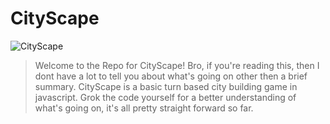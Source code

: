 # CityScape
<img src="https://i.imgur.com/cWCEnxJ.png" title="CityScape" alt="CityScape">

>Welcome to the Repo for CityScape! Bro, if you're reading this, then I dont have a lot to tell you about what's going on other then a brief summary. CityScape is a basic turn based city building game in javascript. Grok the code yourself for a better understanding of what's going on, it's all pretty straight forward so far.
